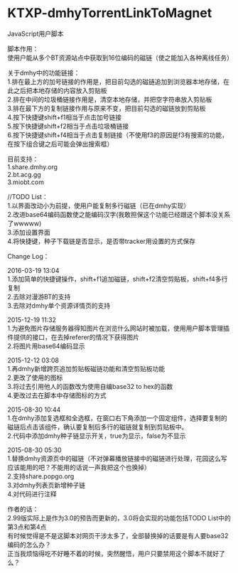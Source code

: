 KTXP-dmhyTorrentLinkToMagnet
============================
JavaScript用户脚本


脚本作用：<br/>
使用户能从多个BT资源站点中获取到16位编码的磁链（使之能加入各种离线任务）

关于dmhy中的功能链接：<br/>
1.排在最上方的加号链接的作用是，把目前勾选的磁链追加到浏览器本地存储，在此之后把本地存储的内容放入剪贴板<br/>
2.排在中间的垃圾桶链接作用是，清空本地存储，并把空字符串放入剪贴板<br/>
3.排在最下方的复制链接作用与原来不变，把目前勾选的磁链放到剪贴板<br/>
4.按下快捷键shift+f1相当于点击加号链接<br/>
5.按下快捷键shift+f2相当于点击垃圾桶链接<br/>
6.按下快捷键shift+f4相当于点击复制链接（不使用f3的原因是f3有搜索的功能，在按下组合键之后可能会弹出搜索框）

目前支持：<br/>
1.share.dmhy.org<br/>
2.bt.acg.gg<br/>
3.miobt.com

//TODO List：<br/>
1.以界面改动小为前提，使用户能复制多行磁链（已在dmhy实现）<br/>
2.改进base64编码函数使之能编码汉字(我敢担保这个功能已经跟这个脚本没关系了wwwww)<br/>
3.添加设置界面<br/>
4.将快捷键，种子下载链是否显示，是否带tracker用设置的方式保存

Change Log：

2016-03-19 13:04<br/>
1.添加简单的快捷键操作，shift+f1追加磁链，shift+f2清空剪贴板，shift+f4多行复制<br/>
2.去除对漫游BT的支持<br/>
3.去除对dmhy单个资源详情页的支持

2015-12-19 11:32<br/>
1.为避免图片存储服务器得知图片在浏览什么网站时被加载，使用用户脚本管理插件提供的接口，在去掉referer的情况下获得图片<br/>
2.将图片用base64编码显示

2015-12-12 03:08<br/>
1.再dmhy新增跨页追加剪贴板磁链功能和清空剪贴板功能<br/>
2.更改了使用的图标<br/>
3.将过去引用他人的函数改为使用自编base32 to hex的函数<br/>
4.更改过去在脚本中存储图标的方式

2015-08-30 10:44<br/>
1.在dmhy添加复选框和全选框，在窗口右下角添加一个固定组件，选择要复制的磁链后点击该组件，确认要复制后多行的磁链就复制到剪贴板中。<br/>
2.代码中添加dmhy种子链显示开关，true为显示，false为不显示

2015-08-30 05:30<br/>
1.替换dmhy资源页中的磁链（不对弹幕播放链接中的磁链进行处理，花园这么写应该能用的吧？不能用的话说一声我把这个也换掉）<br/>
2.支持share.popgo.org<br/>
3.对dmhy列表页新增种子链<br/>
4.对代码进行注释

作者的话：<br/>
2.99版实际上是作为3.0的预告而更新的，3.0将会实现的功能包括TODO List中的第3点和第4点<br/>
有时候觉得是不是这脚本对网页干涉太多了，全部替换掉的话要是有人要base32编码的怎么办？<br/>
正当我烦恼得吃不好睡不着的时候，突然醒悟，用户只要禁用这个脚本不就好了么？
